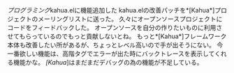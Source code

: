*プログラミング*kahua.elに機能追加した
kahua.elの改善パッチを*[Kahua*]プロジェクトのメーリングリストに送った。
久々にオープンソースプロジェクトにコードをフィードバックした。
オープンソースを自分の作りたいものに利用させてもらっているのでもっと貢献しないとね。
もっと*[Kahua*]フレームワーク本体も改善したい所があるが、ちょっとレベル高いので手が出そうにない。
今一番欲しい機能は、高階タグでエラーが出た時にバックトレースを表示してくれる機能かな。
*[Kahua*]はまだまだデバッグの為の機能が不足している。
